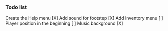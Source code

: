 ### Todo list

Create the Help menu  [X]
Add sound for footstep [X]
Add Inventory menu [ ]
Player position in the beginning [ ]
Music background [X]

